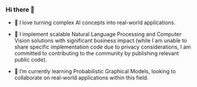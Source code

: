 ### Hi there 👋

<!--
**aipachakutiqwan/aipachakutiqwan** is a ✨ _special_ ✨ repository because its `README.md` (this file) appears on your GitHub profile.

Here are some ideas to get you started:

- 🔭 I’m currently working on ...
- 🌱 I’m currently learning ...
- 👯 I’m looking to collaborate on ...
- 🤔 I’m looking for help with ...
- 💬 Ask me about ...
- 📫 How to reach me: ...
- 😄 Pronouns: ...
- ⚡ Fun fact: ...
-->

- 💌 I love turning complex AI concepts into real-world applications.
  
- 🔭 I implement scalable Natural Language Processing and Computer Vision solutions with significant business impact (while I am unable to share specific implementation code due to privacy considerations, I am committed to contributing to the community by publishing relevant public code).

- 🌱 I’m currently learning Probabilistic Graphical Models, looking to collaborate on real-world applications within this field.



